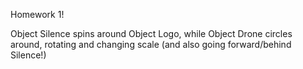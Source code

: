 Homework 1!

Object Silence spins around Object Logo, while Object Drone circles around, rotating and changing scale (and also going forward/behind Silence!)

